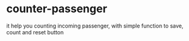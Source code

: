 # counter-passenger
it help you counting incoming passenger, with simple function to save, count and reset button

